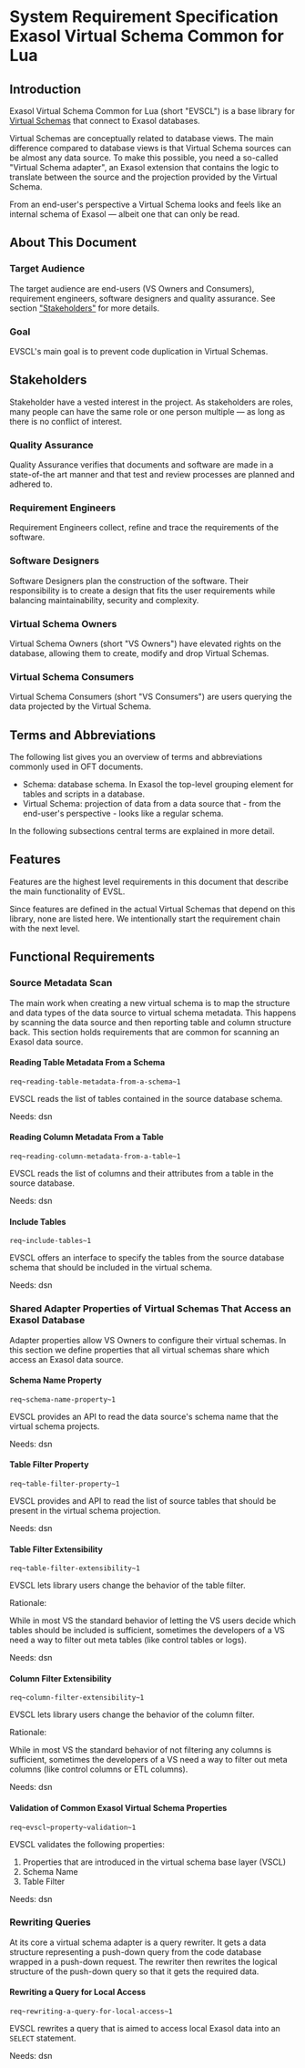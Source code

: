 # System Requirement Specification Exasol Virtual Schema Common for Lua

## Introduction

Exasol Virtual Schema Common for Lua (short "EVSCL") is a base library for [Virtual Schemas](https://docs.exasol.com/db/latest/database_concepts/virtual_schemas.htm) that connect to Exasol databases. 

Virtual Schemas are conceptually related to database views. The main difference compared to database views is that Virtual Schema sources can be almost any data source. To make this possible, you need a so-called "Virtual Schema adapter", an Exasol extension that contains the logic to translate between the source and the projection provided by the Virtual Schema.

From an end-user's perspective a Virtual Schema looks and feels like an internal schema of Exasol &mdash; albeit one that can only be read.

## About This Document

### Target Audience

The target audience are end-users (VS Owners and Consumers), requirement engineers, software designers and quality assurance. See section ["Stakeholders"](#stakeholders) for more details.

### Goal

EVSCL's main goal is to prevent code duplication in Virtual Schemas.

## Stakeholders

Stakeholder have a vested interest in the project. As stakeholders are roles, many people can have the same role or one person multiple &mdash; as long as there is no conflict of interest. 

### Quality Assurance

Quality Assurance verifies that documents and software are made in a state-of-the art manner and that test and review processes are planned and adhered to.

### Requirement Engineers

Requirement Engineers collect, refine and trace the requirements of the software.

### Software Designers

Software Designers plan the construction of the software. Their responsibility is to create a design that fits the user requirements while balancing maintainability, security and complexity.

### Virtual Schema Owners

Virtual Schema Owners (short "VS Owners") have elevated rights on the database, allowing them to create, modify and drop Virtual Schemas. 

### Virtual Schema Consumers

Virtual Schema Consumers (short "VS Consumers") are users querying the data projected by the Virtual Schema.

## Terms and Abbreviations

The following list gives you an overview of terms and abbreviations commonly used in OFT documents.

* Schema: database schema. In Exasol the top-level grouping element for tables and scripts in a database.
* Virtual Schema: projection of data from a data source that - from the end-user's perspective - looks like a regular schema.

In the following subsections central terms are explained in more detail.

## Features

Features are the highest level requirements in this document that describe the main functionality of EVSL.

Since features are defined in the actual Virtual Schemas that depend on this library, none are listed here. We intentionally start the requirement chain with the next level.

## Functional Requirements

### Source Metadata Scan

The main work when creating a new virtual schema is to map the structure and data types of the data source to virtual schema metadata. This happens by scanning the data source and then reporting table and column structure back. This section holds requirements that are common for scanning an Exasol data source. 

#### Reading Table Metadata From a Schema
`req~reading-table-metadata-from-a-schema~1`

EVSCL reads the list of tables contained in the source database schema.

Needs: dsn

#### Reading Column Metadata From a Table
`req~reading-column-metadata-from-a-table~1`

EVSCL reads the list of columns and their attributes from a table in the source database.

Needs: dsn

#### Include Tables
`req~include-tables~1`

EVSCL offers an interface to specify the tables from the source database schema that should be included in the virtual schema. 

Needs: dsn

### Shared Adapter Properties of Virtual Schemas That Access an Exasol Database

Adapter properties allow VS Owners to configure their virtual schemas. In this section we define properties that all virtual schemas share which access an Exasol data source. 

#### Schema Name Property
`req~schema-name-property~1`

EVSCL provides an API to read the data source's schema name that the virtual schema projects.

Needs: dsn

#### Table Filter Property
`req~table-filter-property~1`

EVSCL provides and API to read the list of source tables that should be present in the virtual schema projection.

Needs: dsn

#### Table Filter Extensibility
`req~table-filter-extensibility~1`

EVSCL lets library users change the behavior of the table filter.

Rationale:

While in most VS the standard behavior of letting the VS users decide which tables should be included is sufficient, sometimes the developers of a VS need a way to filter out meta tables (like control tables or logs).

Needs: dsn

#### Column Filter Extensibility
`req~column-filter-extensibility~1`

EVSCL lets library users change the behavior of the column filter.

Rationale:

While in most VS the standard behavior of not filtering any columns is sufficient, sometimes the developers of a VS need a way to filter out meta columns (like control columns or ETL columns).

Needs: dsn

#### Validation of Common Exasol Virtual Schema Properties
`req~evscl~property~validation~1`

EVSCL validates the following properties:

1. Properties that are introduced in the virtual schema base layer (VSCL)
2. Schema Name
3. Table Filter

Needs: dsn

### Rewriting Queries

At its core a virtual schema adapter is a query rewriter. It gets a data structure representing a push-down query from the code database wrapped in a push-down request. The rewriter then rewrites the logical structure of the push-down query so that it gets the required data.

#### Rewriting a Query for Local Access
`req~rewriting-a-query-for-local-access~1`

EVSCL rewrites a query that is aimed to access local Exasol data into an `SELECT` statement.

Needs: dsn
